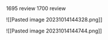 1695 review
1700 review


![[Pasted image 20231014144328.png]]

![[Pasted image 20231014144744.png]]